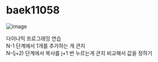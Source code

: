 # baek11058   
![image](https://user-images.githubusercontent.com/48464681/117946164-02bfad00-b34a-11eb-9832-3bada8dad4d6.png)
   
다이나믹 프로그래밍 연습   
N-1 단계에서 1개를 추가하는 게 큰지   
N-(j+2) 단계에서 복사를 j+1 번 누르는게 큰지 비교해서 값을 정하기
